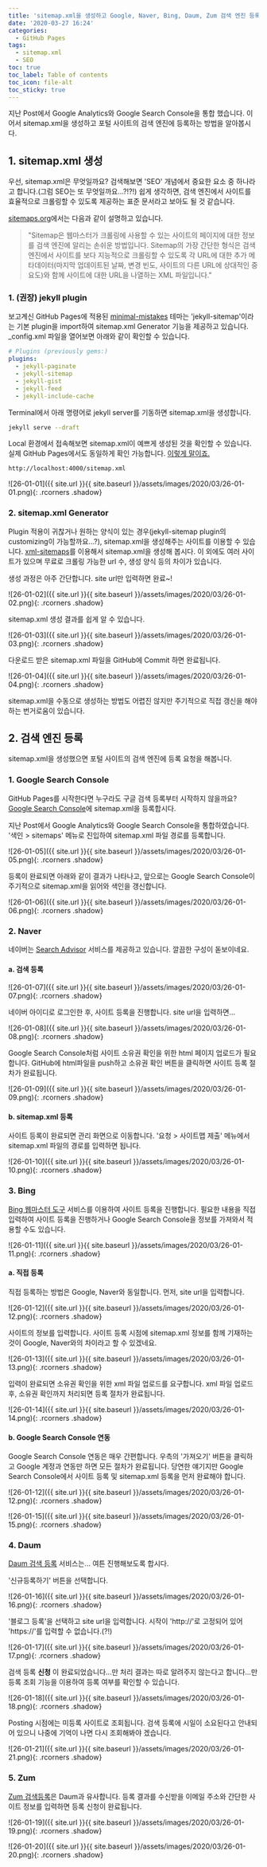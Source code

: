 ```yaml
---
title: 'sitemap.xml을 생성하고 Google, Naver, Bing, Daum, Zum 검색 엔진 등록하기'
date: '2020-03-27 16:24'
categories:
  - GitHub Pages
tags:
  - sitemap.xml
  - SEO
toc: true
toc_label: Table of contents
toc_icon: file-alt
toc_sticky: true
---
```


지난 Post에서 Google Analytics와 Google Search Console을 통합 했습니다. 이어서 sitemap.xml을 생성하고 포털 사이트의 검색 엔진에 등록하는 방법을 알아봅시다.

## 1. sitemap.xml 생성

우선, sitemap.xml은 무엇일까요? 검색해보면 'SEO' 개념에서  중요한 요소 중 하나라고 합니다.(그럼 SEO는 또 무엇일까요...?!?!) 쉽게 생각하면, 검색 엔진에서 사이트를 효율적으로 크롤링할 수 있도록 제공하는 표준 문서라고 보아도 될 것 같습니다.

[sitemaps.org](https://www.sitemaps.org)에서는 다음과 같이 설명하고 있습니다.
> "Sitemap은 웹마스터가 크롤링에 사용할 수 있는 사이트의 페이지에 대한 정보를 검색 엔진에 알리는 손쉬운 방법입니다. Sitemap의 가장 간단한 형식은 검색 엔진에서 사이트를 보다 지능적으로 크롤링할 수 있도록 각 URL에 대한 추가 메타데이터(마지막 업데이트된 날짜, 변경 빈도, 사이트의 다른 URL에 상대적인 중요도)와 함께 사이트에 대한 URL을 나열하는 XML 파일입니다."

### 1. (권장) jekyll plugin
보고계신 GitHub Pages에 적용된 [minimal-mistakes](https://github.com/mmistakes/minimal-mistakes) 테마는 'jekyll-sitemap'이라는 기본 plugin을 import하여 sitemap.xml Generator 기능을 제공하고 있습니다. \_config.xml 파일을 열어보면 아래와 같이 확인할 수 있습니다.

```yml
# Plugins (previously gems:)
plugins:
  - jekyll-paginate
  - jekyll-sitemap
  - jekyll-gist
  - jekyll-feed
  - jekyll-include-cache
```

Terminal에서 아래 명령어로 jekyll server를 기동하면 sitemap.xml을 생성합니다.

```sh
jekyll serve --draft
```

Local 환경에서 접속해보면 sitemap.xml이 예쁘게 생성된 것을 확인할 수 있습니다. 실제 GitHub Pages에서도 동일하게 확인 가능합니다. [이렇게 말이죠.](https://sdj7072.github.io/sitemap.xml)

```html
http://localhost:4000/sitemap.xml
```
![26-01-01]({{ site.url }}{{ site.baseurl }}/assets/images/2020/03/26-01-01.png){: .rcorners .shadow}

### 2. sitemap.xml Generator

Plugin 적용이 귀찮거나 원하는 양식이 있는 경우(jekyll-sitemap plugin의 customizing이 가능할까요...?), sitemap.xml을 생성해주는 사이트를 이용할 수 있습니다. [xml-sitemaps](https://www.xml-sitemaps.com)를 이용해서 sitemap.xml을 생성해 봅시다. 이 외에도 여러 사이트가 있으며 무료로 크롤링 가능한 url 수, 생성 양식 등의 차이가 있습니다.

생성 과정은 아주 간단합니다. site url만 입력하면 완료~!

![26-01-02]({{ site.url }}{{ site.baseurl }}/assets/images/2020/03/26-01-02.png){: .rcorners .shadow}

sitemap.xml 생성 결과를 쉽게 알 수 있습니다.

![26-01-03]({{ site.url }}{{ site.baseurl }}/assets/images/2020/03/26-01-03.png){: .rcorners .shadow}

다운로드 받은 sitemap.xml 파일을 GitHub에 Commit 하면 완료됩니다.

![26-01-04]({{ site.url }}{{ site.baseurl }}/assets/images/2020/03/26-01-04.png){: .rcorners .shadow}

sitemap.xml을 수동으로 생성하는 방법도 어렵진 않지만 주기적으로 직접 갱신을 해야하는 번거로움이 있습니다.

## 2. 검색 엔진 등록

sitemap.xml을 생성했으면 포털 사이트의 검색 엔진에 등록 요청을 해봅니다.

### 1. Google Search Console

GitHub Pages를 시작한다면 누구라도 구글 검색 등록부터 시작하지 않을까요? [Google Search Console](https://search.google.com/search-console/about)에 sitemap.xml을 등록합시다.

지난 Post에서 Google Analytics와 Google Search Console을 통합하였습니다. '색인 > sitemaps' 메뉴로 진입하여 sitemap.xml 파일 경로를 등록합니다.

![26-01-05]({{ site.url }}{{ site.baseurl }}/assets/images/2020/03/26-01-05.png){: .rcorners .shadow}

등록이 완료되면 아래와 같이 결과가 나타나고, 앞으로는 Google Search Console이 주기적으로 sitemap.xml을 읽어와 색인을 갱신합니다.

![26-01-06]({{ site.url }}{{ site.baseurl }}/assets/images/2020/03/26-01-06.png){: .rcorners .shadow}

### 2. Naver

네이버는 [Search Advisor](https://searchadvisor.naver.com) 서비스를 제공하고 있습니다. 깔끔한 구성이 돋보이네요.

#### a. 검색 등록

![26-01-07]({{ site.url }}{{ site.baseurl }}/assets/images/2020/03/26-01-07.png){: .rcorners .shadow}

네이버 아이디로 로그인한 후, 사이트 등록을 진행합니다. site url을 입력하면...

![26-01-08]({{ site.url }}{{ site.baseurl }}/assets/images/2020/03/26-01-08.png){: .rcorners .shadow}

Google Search Console처럼 사이트 소유권 확인을 위한 html 페이지 업로드가 필요합니다. GitHub에 html파일을 push하고 소유권 확인 버튼을 클릭하면 사이트 등록 절차가 완료됩니다.

![26-01-09]({{ site.url }}{{ site.baseurl }}/assets/images/2020/03/26-01-09.png){: .rcorners .shadow}

#### b. sitemap.xml 등록

사이트 등록이 완료되면 관리 화면으로 이동합니다. '요청 > 사이트맵 제출' 메뉴에서 sitemap.xml 파일의 경로를 입력하면 됩니다.

![26-01-10]({{ site.url }}{{ site.baseurl }}/assets/images/2020/03/26-01-10.png){: .rcorners .shadow}

### 3. Bing

[Bing 웹마스터 도구](https://www.bing.com/toolbox/webmaster?mkt=ko-kr) 서비스를 이용하여 사이트 등록을 진행합니다. 필요한 내용을 직접 입력하여 사이트 등록을 진행하거나 Google Search Console을 정보를 가져와서 적용할 수도 있습니다.

![26-01-11]({{ site.url }}{{ site.baseurl }}/assets/images/2020/03/26-01-11.png){: .rcorners .shadow}

#### a. 직접 등록

직접 등록하는 방법은 Google, Naver와 동일합니다. 먼저, site url을 입력합니다.

![26-01-12]({{ site.url }}{{ site.baseurl }}/assets/images/2020/03/26-01-12.png){: .rcorners .shadow}

사이트의 정보를 입력합니다. 사이트 등록 시점에 sitemap.xml 정보를 함께 기재하는것이 Google, Naver와의 차이라고 할 수 있겠네요.

![26-01-13]({{ site.url }}{{ site.baseurl }}/assets/images/2020/03/26-01-13.png){: .rcorners .shadow}

입력이 완료되면 소유권 확인을 위한 xml 파일 업로드를 요구합니다. xml 파일 업로드 후, 소유권 확인까지 처리되면 등록 절차가 완료됩니다.

![26-01-14]({{ site.url }}{{ site.baseurl }}/assets/images/2020/03/26-01-14.png){: .rcorners .shadow}

#### b. Google Search Console 연동

Google Search Console 연동은 매우 간편합니다. 우측의 '가져오기' 버튼을 클릭하고 Google 계정과 연동만 하면 모든 절차가 완료됩니다. 당연한 얘기지만 Google Search Console에서 사이트 등록 및 sitemap.xml 등록을 먼저 완료해야 합니다.

![26-01-12]({{ site.url }}{{ site.baseurl }}/assets/images/2020/03/26-01-12.png){: .rcorners .shadow}

![26-01-15]({{ site.url }}{{ site.baseurl }}/assets/images/2020/03/26-01-15.png){: .rcorners .shadow}

### 4. Daum

[Daum 검색 등록](https://register.search.daum.net/index.daum) 서비스는... 여튼 진행해보도록 합시다.

'신규등록하기' 버튼을 선택합니다.

![26-01-16]({{ site.url }}{{ site.baseurl }}/assets/images/2020/03/26-01-16.png){: .rcorners .shadow}

'블로그 등록'을 선택하고 site url을 입력합니다. 시작이 'http://'로 고정되어 있어 'https://'를 입력할 수 없습니다.(?!)

![26-01-17]({{ site.url }}{{ site.baseurl }}/assets/images/2020/03/26-01-17.png){: .rcorners .shadow}

검색 등록 **신청** 이 완료되었습니다...만 처리 결과는 따로 알려주지 않는다고 합니다...만 등록 조회 기능을 이용하여 등록 여부를 확인할 수 있습니다.

![26-01-18]({{ site.url }}{{ site.baseurl }}/assets/images/2020/03/26-01-18.png){: .rcorners .shadow}

Posting 시점에는 미등록 사이트로 조회됩니다. 검색 등록에 시일이 소요된다고 안내되어 있으니 나중에 기억이 나면 다시 조회해봐야 겠습니다.

![26-01-21]({{ site.url }}{{ site.baseurl }}/assets/images/2020/03/26-01-21.png){: .rcorners .shadow}

### 5. Zum

[Zum 검색등록](http://help.zum.com/submit)은 Daum과 유사합니다. 등록 결과를 수신받을 이메일 주소와 간단한 사이트 정보를 입력하면 등록 신청이 완료됩니다.

![26-01-19]({{ site.url }}{{ site.baseurl }}/assets/images/2020/03/26-01-19.png){: .rcorners .shadow}

![26-01-20]({{ site.url }}{{ site.baseurl }}/assets/images/2020/03/26-01-20.png){: .rcorners .shadow}
